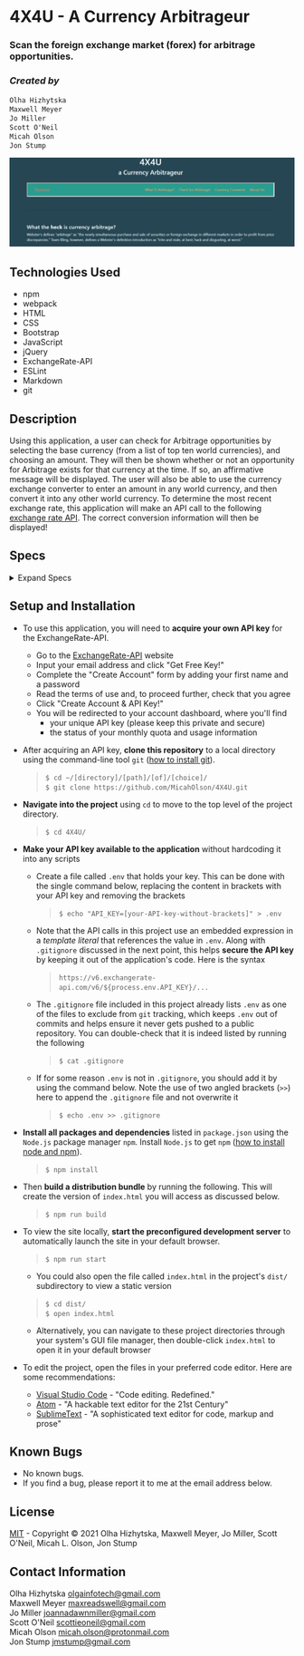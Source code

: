 # 4X4U - A Currency Arbitrageur

### Scan the foreign exchange market (forex) for arbitrage opportunities.

### _Created by_  
    Olha Hizhytska  
    Maxwell Meyer  
    Jo Miller  
    Scott O'Neil  
    Micah Olson  
    Jon Stump


![Homepage](src/images/screenshot.png)

## Technologies Used
* npm
* webpack
* HTML
* CSS
* Bootstrap
* JavaScript
* jQuery
* ExchangeRate-API
* ESLint
* Markdown
* git

## Description
Using this application, a user can check for Arbitrage opportunities by selecting the base currency (from a list of top ten world currencies), and choosing an amount. They will then be shown whether or not an opportunity for Arbitrage exists for that currency at the time. If so, an affirmative message will be displayed. The user will also be able to use the currency exchange converter to enter an amount in any world currency, and then convert it into any other world currency. To determine the most recent exchange rate, this application will make an API call to the following [exchange rate API](https://www.exchangerate-api.com/). The correct conversion information will then be displayed!


## Specs

<details>
  <summary>Expand Specs</summary>

Initial Specs:
| Behavior | Input | Output |
| ------------- |:-------------:| -----:|
| Click "See a demo of arbitrage opportunity!" button | button click | USD > AED > JPY > USD 1.25 |
| Choose starting currency and enter amount for arbitrage | USD , 1 | USD > AED > JPY > USD 1.25 OR Sorry, there is not an opportunity for arbitrage |
| Allow user to select and convert a currency | AED , JPY , 2 | Your total amount is ¥ 57.69 converting from AED to JPY |
| Receive error if API returns one | Error | You have received an error: Invalid API Key |
| Receive message if user try to submit empty form | blank fields |  Please select an item in the list |
| Receive message if user input amount is less than 0 | -1 | Value must be greater than or equal to 0.01 |

</details>

## Setup and Installation

* To use this application, you will need to **acquire your own API key** for the ExchangeRate-API.
  - Go to the [ExchangeRate-API](https://www.exchangerate-api.com) website
  - Input your email address and click "Get Free Key!"
  - Complete the "Create Account" form by adding your first name and a password
  - Read the terms of use and, to proceed further, check that you agree
  - Click "Create Account & API Key!"
  - You will be redirected to your account dashboard, where you'll find
    - your unique API key (please keep this private and secure)
    - the status of your monthly quota and usage information

* After acquiring an API key, **clone this repository** to a local directory using the command-line tool `git` ([how to install git](https://www.learnhowtoprogram.com/introduction-to-programming/getting-started-with-intro-to-programming/git-and-github)).  
  >`$ cd ~/[directory]/[path]/[of]/[choice]/`  
  >`$ git clone https://github.com/MicahOlson/4X4U.git`  

* **Navigate into the project** using `cd` to move to the top level of the project directory.  
  >`$ cd 4X4U/`   

* **Make your API key available to the application** without hardcoding it into any scripts 
  - Create a file called `.env` that holds your key. This can be done with the single command below, replacing the content in brackets with your API key and removing the brackets  
    >`$ echo "API_KEY=[your-API-key-without-brackets]" > .env`  
  
  - Note that the API calls in this project use an embedded expression in a *template literal* that references the value in `.env`. Along with `.gitignore` discussed in the next point, this helps **secure the API key** by keeping it out of the application's code. Here is the syntax
    >`https://v6.exchangerate-api.com/v6/${process.env.API_KEY}/...`
  
  - The `.gitignore` file included in this project already lists `.env` as one of the files to exclude from `git` tracking, which keeps `.env` out of commits and helps ensure it never gets pushed to a public repository. You can double-check that it is indeed listed by running the following
    >`$ cat .gitignore`
  
  - If for some reason `.env` is not in `.gitignore`, you should add it by using the command below. Note the use of two angled brackets (`>>`) here to append the `.gitignore` file and not overwrite it  
    >`$ echo .env >> .gitignore`  

* **Install all packages and dependencies** listed in `package.json` using the `Node.js` package manager `npm`. Install `Node.js` to get `npm` ([how to install node and npm](https://www.learnhowtoprogram.com/intermediate-javascript/getting-started-with-javascript/installing-node-js)).  
  >`$ npm install`  

* Then **build a distribution bundle** by running the following. This will create the version of `index.html` you will access as discussed below.  
  >`$ npm run build`  

* To view the site locally, **start the preconfigured development server** to automatically launch the site in your default browser.  
  >`$ npm run start`  
  
  - You could also open the file called `index.html` in the project's `dist/` subdirectory to view a static version  
  >`$ cd dist/`  
  >`$ open index.html`  

  - Alternatively, you can navigate to these project directories through your system's GUI file manager, then double-click `index.html` to open it in your default browser  

* To edit the project, open the files in your preferred code editor. Here are some recommendations:  
  - [Visual Studio Code](https://code.visualstudio.com) - "Code editing. Redefined."  
  - [Atom](https://atom.io) - "A hackable text editor for the 21st Century"  
  - [SublimeText](https://www.sublimetext.com) - "A sophisticated text editor for code, markup and prose"  

## Known Bugs
* No known bugs.  
* If you find a bug, please report it to me at the email address below.  

## License
[MIT](LICENSE) - Copyright &copy; 2021 Olha Hizhytska, Maxwell Meyer, Jo Miller, Scott O'Neil, Micah L. Olson, Jon Stump

## Contact Information
Olha Hizhytska olgainfotech@gmail.com  
Maxwell Meyer maxreadswell@gmail.com  
Jo Miller joannadawnmiller@gmail.com  
Scott O'Neil scottieoneil@gmail.com  
Micah Olson micah.olson@protonmail.com  
Jon Stump jmstump@gmail.com